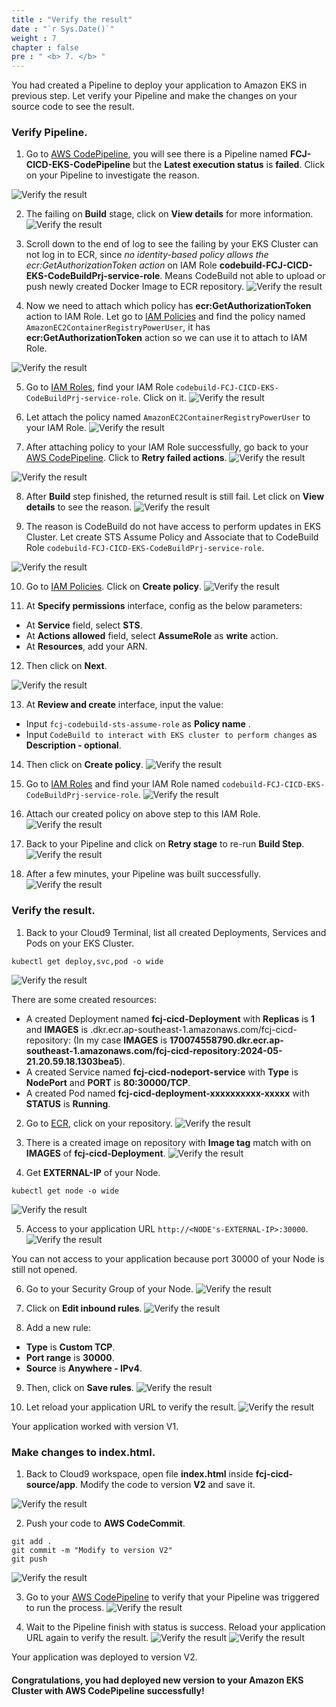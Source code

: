 ```yaml
---
title : "Verify the result"
date : "`r Sys.Date()`"
weight : 7
chapter : false
pre : " <b> 7. </b> "
---
```


You had created a Pipeline to deploy your application to Amazon EKS in previous step. Let verify your Pipeline and make the changes on your source code to see the result.

### Verify Pipeline.
1. Go to [AWS CodePipeline](https://ap-southeast-1.console.aws.amazon.com/codesuite/codepipeline/pipelines?region=ap-southeast-1), you will see there is a Pipeline named **FCJ-CICD-EKS-CodePipeline** but the **Latest execution status** is **failed**. Click on your Pipeline to investigate the reason.

![Verify the result](../images/7.verifyresult/7.1.verifyresult.png?pc=90pt)

2. The failing on **Build** stage, click on **View details** for more information.
![Verify the result](../images/7.verifyresult/7.2.verifyresult.png?pc=90pt)

3. Scroll down to the end of log to see the failing by your EKS Cluster can not log in to ECR, since *no identity-based policy allows the ecr:GetAuthorizationToken action* on IAM Role **codebuild-FCJ-CICD-EKS-CodeBuildPrj-service-role**. Means CodeBuild not able to upload or push newly created Docker Image to ECR repository.
![Verify the result](../images/7.verifyresult/7.3.verifyresult.png?pc=90pt)

4. Now we need to attach which policy has **ecr:GetAuthorizationToken** action to IAM Role. Let go to [IAM Policies](https://us-east-1.console.aws.amazon.com/iam/home?region=ap-southeast-1#/policies) and find the policy named ```AmazonEC2ContainerRegistryPowerUser```, it has **ecr:GetAuthorizationToken** action so we can use it to attach to IAM Role.

![Verify the result](../images/7.verifyresult/7.4.verifyresult.png?pc=90pt)

5. Go to [IAM Roles](https://us-east-1.console.aws.amazon.com/iam/home?region=ap-southeast-1#/roles), find your IAM Role ```codebuild-FCJ-CICD-EKS-CodeBuildPrj-service-role```. Click on it.
![Verify the result](../images/7.verifyresult/7.5.verifyresult.png?pc=90pt)

6. Let attach the policy named ```AmazonEC2ContainerRegistryPowerUser``` to your IAM Role.
![Verify the result](../images/7.verifyresult/7.6.verifyresult.png?pc=90pt)

7. After attaching policy to your IAM Role successfully, go back to your [AWS CodePipeline](https://ap-southeast-1.console.aws.amazon.com/codesuite/codepipeline/pipelines/FCJ-CICD-EKS-CodePipeline/view?region=ap-southeast-1). Click to **Retry failed actions**.
![Verify the result](../images/7.verifyresult/7.7.verifyresult.png?pc=90pt)

![Verify the result](../images/7.verifyresult/7.8.verifyresult.png?pc=90pt)


8. After **Build** step finished, the returned result is still fail. Let click on **View details** to see the reason.
![Verify the result](../images/7.verifyresult/7.9.verifyresult.png?pc=90pt)

9. The reason is CodeBuild do not have access to perform updates in EKS Cluster. Let create STS Assume Policy and Associate that to CodeBuild Role ```codebuild-FCJ-CICD-EKS-CodeBuildPrj-service-role```.

![Verify the result](../images/7.verifyresult/7.10.verifyresult.png?pc=90pt)

10. Go to [IAM Policies](https://us-east-1.console.aws.amazon.com/iam/home?region=ap-southeast-1#/policies). Click on **Create policy**.
![Verify the result](../images/7.verifyresult/7.11.verifyresult.png?pc=90pt)

11. At **Specify permissions** interface, config as the below parameters:
+ At **Service** field, select **STS**.
+ At **Actions allowed** field, select **AssumeRole** as **write** action.
+ At **Resources**, add your ARN.

12. Then click on **Next**.

![Verify the result](../images/7.verifyresult/7.12.verifyresult.png?pc=90pt)

13. At **Review and create** interface, input the value:
+ Input ```fcj-codebuild-sts-assume-role``` as **Policy name** .
+ Input ```CodeBuild to interact with EKS cluster to perform changes``` as **Description - optional**.

14. Then click on **Create policy**.
![Verify the result](../images/7.verifyresult/7.13.verifyresult.png?pc=90pt)

15. Go to [IAM Roles](https://us-east-1.console.aws.amazon.com/iam/home?region=ap-southeast-1#/roles/details/EksCodeBuildKubectlRole?section=permissions) and find your IAM Role named ```codebuild-FCJ-CICD-EKS-CodeBuildPrj-service-role```.
![Verify the result](../images/7.verifyresult/7.14.verifyresult.png?pc=90pt)

16. Attach our created policy on above step to this IAM Role.
![Verify the result](../images/7.verifyresult/7.15.verifyresult.png?pc=90pt)

17. Back to your Pipeline and click on **Retry stage** to re-run **Build Step**.
![Verify the result](../images/7.verifyresult/7.16.verifyresult.png?pc=90pt)

18. After a few minutes, your Pipeline was built successfully. 
![Verify the result](../images/7.verifyresult/7.17.verifyresult.png?pc=90pt)

### Verify the result.
1. Back to your Cloud9 Terminal, list all created Deployments, Services and Pods on your EKS Cluster.
```
kubectl get deploy,svc,pod -o wide
```
![Verify the result](../images/7.verifyresult/7.18.verifyresult.png?pc=90pt)

There are some created resources:
+ A created Deployment named **fcj-cicd-Deployment** with **Replicas** is **1** and **IMAGES** is <YOUR-ACCOUNT-ID>.dkr.ecr.ap-southeast-1.amazonaws.com/fcj-cicd-repository:<TAG-NAME> (In my case **IMAGES** is **170074558790.dkr.ecr.ap-southeast-1.amazonaws.com/fcj-cicd-repository:2024-05-21.20.59.18.1303bea5**).
+ A created Service named **fcj-cicd-nodeport-service** with **Type** is **NodePort** and **PORT** is **80:30000/TCP**.
+ A created Pod named **fcj-cicd-deployment-xxxxxxxxxx-xxxxx** with **STATUS** is **Running**.

2. Go to [ECR](https://ap-southeast-1.console.aws.amazon.com/ecr/private-registry/repositories?region=ap-southeast-1), click on your repository.
![Verify the result](../images/7.verifyresult/7.19.verifyresult.png?pc=90pt)

3. There is a created image on repository with **Image tag** match with <TAG-NAME> on **IMAGES** of **fcj-cicd-Deployment**.
![Verify the result](../images/7.verifyresult/7.20.verifyresult.png?pc=90pt)


4. Get **EXTERNAL-IP** of your Node.
```
kubectl get node -o wide
```
![Verify the result](../images/7.verifyresult/7.21.verifyresult.png?pc=90pt)

5. Access to your application URL ```http://<NODE's-EXTERNAL-IP>:30000```.
![Verify the result](../images/7.verifyresult/7.22.verifyresult.png?pc=90pt)

You can not access to your application because port 30000 of your Node is still not opened.

6. Go to your Security Group of your Node.
![Verify the result](../images/7.verifyresult/7.23.verifyresult.png?pc=90pt)

7. Click on **Edit inbound rules**.
![Verify the result](../images/7.verifyresult/7.24.verifyresult.png?pc=90pt)

8. Add a new rule:
+ **Type** is **Custom TCP**.
+ **Port range** is **30000**.
+ **Source** is **Anywhere - IPv4**.
9. Then, click on **Save rules**.
![Verify the result](../images/7.verifyresult/7.25.verifyresult.png?pc=90pt)

10. Let reload your application URL to verify the result.
![Verify the result](../images/7.verifyresult/7.26.verifyresult.png?pc=90pt)

Your application worked with version V1.

### Make changes to index.html.
1. Back to Cloud9 workspace, open file **index.html** inside **fcj-cicd-source/app**. Modify the code to version **V2** and save it.

![Verify the result](../images/7.verifyresult/7.27.verifyresult.png?pc=90pt)

2. Push your code to **AWS CodeCommit**.
```
git add .
git commit -m "Modify to version V2"
git push
```
![Verify the result](../images/7.verifyresult/7.28.verifyresult.png?pc=90pt)

3. Go to your [AWS CodePipeline](https://ap-southeast-1.console.aws.amazon.com/codesuite/codepipeline/pipelines/FCJ-CICD-EKS-CodePipeline/view?region=ap-southeast-1) to verify that your Pipeline was triggered to run the process.
![Verify the result](../images/7.verifyresult/7.29.verifyresult.png?pc=90pt)

4. Wait to the Pipeline finish with status is success. Reload your application URL again to verify the result.
![Verify the result](../images/7.verifyresult/7.30.verifyresult.png?pc=90pt)
![Verify the result](../images/7.verifyresult/7.31.verifyresult.png?pc=90pt)

Your application was deployed to version V2.

#### Congratulations, you had deployed new version to your Amazon EKS Cluster with AWS CodePipeline successfully!

